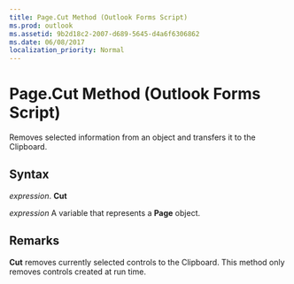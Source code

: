 ```yaml
---
title: Page.Cut Method (Outlook Forms Script)
ms.prod: outlook
ms.assetid: 9b2d18c2-2007-d689-5645-d4a6f6306862
ms.date: 06/08/2017
localization_priority: Normal
---
```



# Page.Cut Method (Outlook Forms Script)

Removes selected information from an object and transfers it to the Clipboard.


## Syntax

_expression_. **Cut**

_expression_ A variable that represents a  **Page** object.


## Remarks

 **Cut** removes currently selected controls to the Clipboard. This method only removes controls created at run time.


